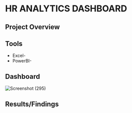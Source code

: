 # HR ANALYTICS DASHBOARD

## Project Overview


## Tools

- Excel-
- PowerBI-

## Dashboard

![Screenshot (295)](https://github.com/user-attachments/assets/8fd18c74-489f-42da-9fd4-f6a080854336)

## Results/Findings

